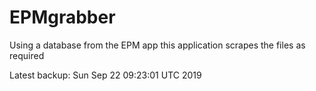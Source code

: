 # EPMgrabber
Using a database from the EPM app this application scrapes the files as required


Latest backup: Sun Sep 22 09:23:01 UTC 2019
